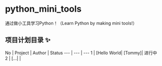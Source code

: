 # python_mini_tools
通过做小工具学习Python！（Learn Python by making mini tools!）

## 项目计划目录 ✨
No   | Project | Author  | Status
--- | --- | ---
1 | [Hello World| [Tommy]| 进行中
2 | [...| |
